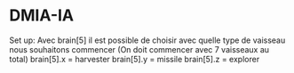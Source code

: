 # DMIA-IA

Set up:
Avec brain[5] il est possible de choisir avec quelle type de vaisseau nous souhaitons commencer (On doit commencer avec 7 vaisseaux au total)
brain[5].x = harvester
brain[5].y = missile
brain[5].z = explorer
